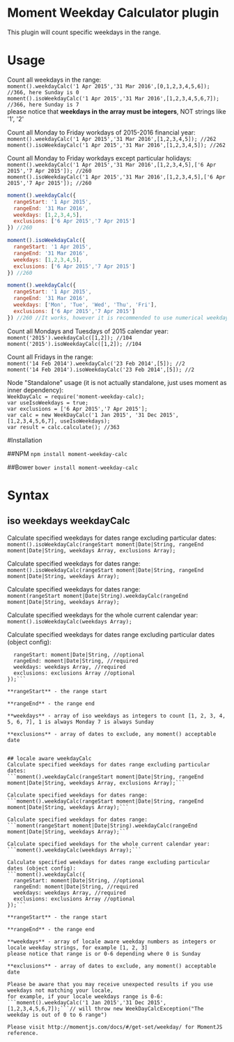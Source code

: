 # Moment Weekday Calculator plugin
This plugin will count specific weekdays in the range.

# Usage
Count all weekdays in the range:  
```moment().weekdayCalc('1 Apr 2015','31 Mar 2016',[0,1,2,3,4,5,6]); //366, here Sunday is 0```  
```moment().isoWeekdayCalc('1 Apr 2015','31 Mar 2016',[1,2,3,4,5,6,7]); //366, here Sunday is 7```  
please notice that **weekdays in the array must be integers**, NOT strings like '1', '2'

Count all Monday to Friday workdays of 2015-2016 financial year:  
```moment().weekdayCalc('1 Apr 2015','31 Mar 2016',[1,2,3,4,5]); //262```  
```moment().isoWeekdayCalc('1 Apr 2015','31 Mar 2016',[1,2,3,4,5]); //262```

Count all Monday to Friday workdays except particular holidays:  
```moment().weekdayCalc('1 Apr 2015','31 Mar 2016',[1,2,3,4,5],['6 Apr 2015','7 Apr 2015']); //260```  
```moment().isoWeekdayCalc('1 Apr 2015','31 Mar 2016',[1,2,3,4,5],['6 Apr 2015','7 Apr 2015']); //260```
```JavaScript
moment().weekdayCalc({  
  rangeStart: '1 Apr 2015',  
  rangeEnd: '31 Mar 2016',  
  weekdays: [1,2,3,4,5],  
  exclusions: ['6 Apr 2015','7 Apr 2015']  
}) //260
```
```JavaScript
moment().isoWeekdayCalc({  
  rangeStart: '1 Apr 2015',  
  rangeEnd: '31 Mar 2016',  
  weekdays: [1,2,3,4,5],  
  exclusions: ['6 Apr 2015','7 Apr 2015']  
}) //260
```
```JavaScript
moment().weekdayCalc({  
  rangeStart: '1 Apr 2015',  
  rangeEnd: '31 Mar 2016',  
  weekdays: ['Mon', 'Tue', 'Wed', 'Thu', 'Fri'],  
  exclusions: ['6 Apr 2015','7 Apr 2015']  
}) //260 //It works, however it is recommended to use numerical weekdays
```

Count all Mondays and Tuesdays of 2015 calendar year:  
```moment('2015').weekdayCalc([1,2]); //104```  
```moment('2015').isoWeekdayCalc([1,2]); //104 ```

Count all Fridays in the range:  
```moment('14 Feb 2014').weekdayCalc('23 Feb 2014',[5]); //2 ```  
```moment('14 Feb 2014').isoWeekdayCalc('23 Feb 2014',[5]); //2 ```  


Node "Standalone" usage (it is not actually standalone, just uses moment as inner dependency):  
```WeekDayCalc = require('moment-weekday-calc);```  
```var useIsoWeekdays = true;```  
```var exclusions = ['6 Apr 2015','7 Apr 2015'];```  
```var calc = new WeekDayCalc('1 Jan 2015', '31 Dec 2015', [1,2,3,4,5,6,7], useIsoWeekdays);```  
```var result = calc.calculate(); //363```  

#Installation

##NPM
```npm install moment-weekday-calc```

##Bower
```bower install moment-weekday-calc```

# Syntax
## iso weekdays weekdayCalc
Calculate specified weekdays for dates range excluding particular dates:  
```moment().isoWeekdayCalc(rangeStart moment|Date|String, rangeEnd moment|Date|String, weekdays Array, exclusions Array);```

Calculate specified weekdays for dates range:  
```moment().isoWeekdayCalc(rangeStart moment|Date|String, rangeEnd moment|Date|String, weekdays Array);```

Calculate specified weekdays for dates range:  
```moment(rangeStart moment|Date|String).weekdayCalc(rangeEnd moment|Date|String, weekdays Array);```

Calculate specified weekdays for the whole current calendar year:  
```moment().isoWeekdayCalc(weekdays Array);```

Calculate specified weekdays for dates range excluding particular dates (object config):  
```moment().isoWeekdayCalc({
  rangeStart: moment|Date|String, //optional  
  rangeEnd: moment|Date|String, //required  
  weekdays: weekdays Array, //required  
  exclusions: exclusions Array //optional  
});```

**rangeStart** - the range start

**rangeEnd** - the range end

**weekdays** - array of iso weekdays as integers to count [1, 2, 3, 4, 5, 6, 7], 1 is always Monday 7 is always Sunday

**exclusions** - array of dates to exclude, any moment() acceptable date


## locale aware weekdayCalc
Calculate specified weekdays for dates range excluding particular dates:  
```moment().weekdayCalc(rangeStart moment|Date|String, rangeEnd moment|Date|String, weekdays Array, exclusions Array);```

Calculate specified weekdays for dates range:  
```moment().weekdayCalc(rangeStart moment|Date|String, rangeEnd moment|Date|String, weekdays Array);```

Calculate specified weekdays for dates range:  
```moment(rangeStart moment|Date|String).weekdayCalc(rangeEnd moment|Date|String, weekdays Array);```

Calculate specified weekdays for the whole current calendar year:  
```moment().weekdayCalc(weekdays Array);```

Calculate specified weekdays for dates range excluding particular dates (object config):  
```moment().weekdayCalc({
  rangeStart: moment|Date|String, //optional  
  rangeEnd: moment|Date|String, //required  
  weekdays: weekdays Array, //required  
  exclusions: exclusions Array //optional  
});```

**rangeStart** - the range start

**rangeEnd** - the range end

**weekdays** - array of locale aware weekday numbers as integers or locale weekday strings, for example [1, 2, 3]
please notice that range is or 0-6 depending where 0 is Sunday

**exclusions** - array of dates to exclude, any moment() acceptable date

Please be aware that you may receive unexpected results if you use weekdays not matching your locale,
for example, if your locale weekdays range is 0-6:  
```moment().weekdayCalc('1 Jan 2015','31 Dec 2015',[1,2,3,4,5,6,7]);```// will throw new WeekDayCalcException("The weekday is out of 0 to 6 range")

Please visit http://momentjs.com/docs/#/get-set/weekday/ for MomentJS reference.
